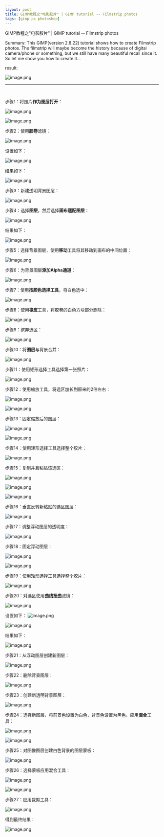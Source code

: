 ```yaml
---
layout: post
title: GIMP教程之"电影胶片" | GIMP tutorial -- Filmstrip photos
tags: [gimp ps photoshop]
---
```


GIMP教程之"电影胶片" | GIMP tutorial -- Filmstrip photos

Summary: This GIMP(version 2.8.22) tutorial shows how to create Filmstrip photos.
The filmstrip will maybe become the history because of digital camera/phone or something, but we still have many beautiful recall since it. So let me show you how to create it...
 
result:

![image.png](https://res.cloudinary.com/hpiynhbhq/image/upload/v1514861528/gwnhnjnxye1agqb00r1i.png)

---
</br>

步骤1：将照片**作为图层打开**：

![image.png](https://res.cloudinary.com/hpiynhbhq/image/upload/v1514855975/kdbjvmllp6r9lzrxhdkv.png)

![image.png](https://res.cloudinary.com/hpiynhbhq/image/upload/v1514855951/imlahbc93rtmmyf7ihia.png)

步骤2：使用**胶卷**滤镜：

![image.png](https://res.cloudinary.com/hpiynhbhq/image/upload/v1514856074/te1m6qsod7fpa780p9mk.png)

设置如下：

![image.png](https://res.cloudinary.com/hpiynhbhq/image/upload/v1514856115/nfo0mgs7vkodbtuegaic.png)

结果如下：

![image.png](https://res.cloudinary.com/hpiynhbhq/image/upload/v1514856163/cp3nbkssm4sbxw9uwmnm.png)

步骤3：新建透明背景图层：

![image.png](https://res.cloudinary.com/hpiynhbhq/image/upload/v1514856342/etbba4ct4ztn9gvpmlls.png)

步骤4：选择**图层**，然后选择**画布适配图层**：

![image.png](https://res.cloudinary.com/hpiynhbhq/image/upload/v1514856453/vcypudphxuqefan3d4yb.png)

结果如下：

![image.png](https://res.cloudinary.com/hpiynhbhq/image/upload/v1514856530/dssycaz7sk3yy3qkx9no.png)

步骤5：选择背景图层，使用**移动**工具将其移动到画布的中间位置：

![image.png](https://res.cloudinary.com/hpiynhbhq/image/upload/v1514856681/eo5lem1hcowblukbqmu2.png)

步骤6：为背景图层**添加Alpha通道**：

![image.png](https://res.cloudinary.com/hpiynhbhq/image/upload/v1514856745/t8pysuexsfysubmqktoy.png)

步骤7：使用**按颜色选择工具**，将白色选中：

![image.png](https://res.cloudinary.com/hpiynhbhq/image/upload/v1514856874/eix0n1onci0erdw1ezxe.png)

步骤8：使用**橡皮**工具，将胶卷的白色方块部分删除：

![image.png](https://res.cloudinary.com/hpiynhbhq/image/upload/v1514857079/rhhtmuqys9vmdsqvyil3.png)

步骤9：摈弃选区：

![image.png](https://res.cloudinary.com/hpiynhbhq/image/upload/v1514857239/fa2je1rchvj9tozv4iqd.png)

步骤10：将**图层**与背景合并：

![image.png](https://res.cloudinary.com/hpiynhbhq/image/upload/v1514857333/e36sgwopvte9grajxnsi.png)

步骤11：使用矩形选择工具选择第一张照片：

![image.png](https://res.cloudinary.com/hpiynhbhq/image/upload/v1514857499/q86haiuyzl62x5vgatry.png)

步骤12：使用缩放工具，将选区加长到原来的2倍左右：

![image.png](https://res.cloudinary.com/hpiynhbhq/image/upload/v1514857705/ekfyqp7e0guvcgcsd6lz.png)

![image.png](https://res.cloudinary.com/hpiynhbhq/image/upload/v1514857745/xnbocl1sjdqugavgc8uu.png)

步骤13：固定缩放后的图层：

![image.png](https://res.cloudinary.com/hpiynhbhq/image/upload/v1514857891/gztxzf8fgz4sstc2kctr.png)

![image.png](https://res.cloudinary.com/hpiynhbhq/image/upload/v1514857988/ex5icimtolm8fhqs0gwv.png)

步骤14：使用矩形选择工具选择整个胶片：

![image.png](https://res.cloudinary.com/hpiynhbhq/image/upload/v1514858242/adaygjnlbnhnd6lumbbv.png)

步骤15：复制并且粘贴该选区：

![image.png](https://res.cloudinary.com/hpiynhbhq/image/upload/v1514858568/e3fegxheinjtgjf9xrh6.png)

![image.png](https://res.cloudinary.com/hpiynhbhq/image/upload/v1514858612/jjxqzsttnpm4ncmg5wwp.png)

![image.png](https://res.cloudinary.com/hpiynhbhq/image/upload/v1514858638/qm4wn5nj2hkmpqh7nkhl.png)

步骤16：垂直反转新粘贴的选区图层：

![image.png](https://res.cloudinary.com/hpiynhbhq/image/upload/v1514858971/ansnrfvkr0ddoprihffm.png)

步骤17：调整浮动图层的透明度：

![image.png](https://res.cloudinary.com/hpiynhbhq/image/upload/v1514859326/pw6w7ytg36hthw4xy096.png)

步骤18：固定浮动图层：

![image.png](https://res.cloudinary.com/hpiynhbhq/image/upload/v1514859366/ajupwjfn2ac9bftnbx4n.png)

![image.png](https://res.cloudinary.com/hpiynhbhq/image/upload/v1514859393/i0bdbxbcohqq4ejxcewo.png)

步骤19：使用矩形选择工具选择整个胶片：

![image.png](https://res.cloudinary.com/hpiynhbhq/image/upload/v1514860378/veldbva27s4jbl0m2r3a.png)

步骤20：对选区使用**曲线扭曲**滤镜：

![image.png](https://res.cloudinary.com/hpiynhbhq/image/upload/v1514860458/o5m0np9lfci6rqgaafrd.png)

设置如下：
![image.png](https://res.cloudinary.com/hpiynhbhq/image/upload/v1514860569/uqmsmmlt0v0svrvsidxb.png)

![image.png](https://res.cloudinary.com/hpiynhbhq/image/upload/v1514860651/b3rc58pxtinzhumqvpzb.png)

结果如下：

![image.png](https://res.cloudinary.com/hpiynhbhq/image/upload/v1514860705/jcyvlt8wsmhxaalqdnd0.png)

步骤21：从浮动图层创建新图层：

![image.png](https://res.cloudinary.com/hpiynhbhq/image/upload/v1514860743/gwpwmnmtvkje1spetrp1.png)

步骤22：删除背景图层：

![image.png](https://res.cloudinary.com/hpiynhbhq/image/upload/v1514860831/t2qfhk63xghvmpokcflj.png)

步骤23：创建新透明背景图层：

![image.png](https://res.cloudinary.com/hpiynhbhq/image/upload/v1514860962/iozug3rumzeeel9haeal.png)

步骤24：选择新图层，将前景色设置为白色，背景色设置为黑色。应用**混合**工具：

![image.png](https://res.cloudinary.com/hpiynhbhq/image/upload/v1514861042/tj2gkrlekv7ljmyrmcmy.png)

![image.png](https://res.cloudinary.com/hpiynhbhq/image/upload/v1514861151/sgbc2fbdx07cdj5xnwyn.png)

步骤25：对图像图层创建白色背景的图层蒙板：

![image.png](https://res.cloudinary.com/hpiynhbhq/image/upload/v1514861247/vvx6t91rq6ggiqezyptj.png)

步骤26：选择蒙板应用混合工具：

![image.png](https://res.cloudinary.com/hpiynhbhq/image/upload/v1514861323/hbt9epz6enzkpckx9yit.png)

![image.png](https://res.cloudinary.com/hpiynhbhq/image/upload/v1514861427/xhanldsbgqke7bbc9vzz.png)

步骤27：应用裁剪工具：

![image.png](https://res.cloudinary.com/hpiynhbhq/image/upload/v1514861495/loqlnzurrw5ethmwtuq0.png)

得到最终结果：

![image.png](https://res.cloudinary.com/hpiynhbhq/image/upload/v1514861528/gwnhnjnxye1agqb00r1i.png)

